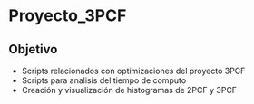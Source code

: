 # Proyecto_3PCF

## Objetivo

- Scripts relacionados con optimizaciones del proyecto 3PCF
- Scripts para analisis del tiempo de computo 
- Creación y visualización de histogramas de 2PCF y 3PCF
